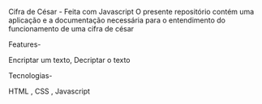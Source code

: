 Cifra de César - Feita com Javascript 
O presente repositório contém uma aplicação e a documentação necessária para o entendimento do funcionamento de uma cifra de césar 

Features- 

Encriptar um texto, 
Decriptar o texto 


Tecnologias- 

HTML ,
CSS ,
Javascript

